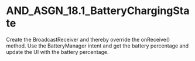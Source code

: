 # AND_ASGN_18.1_BatteryChargingState

Create the BroadcastReceiver and thereby override the onReceive() method. Use the BatteryManager
intent and get the battery percentage and update the UI with the battery percentage.
